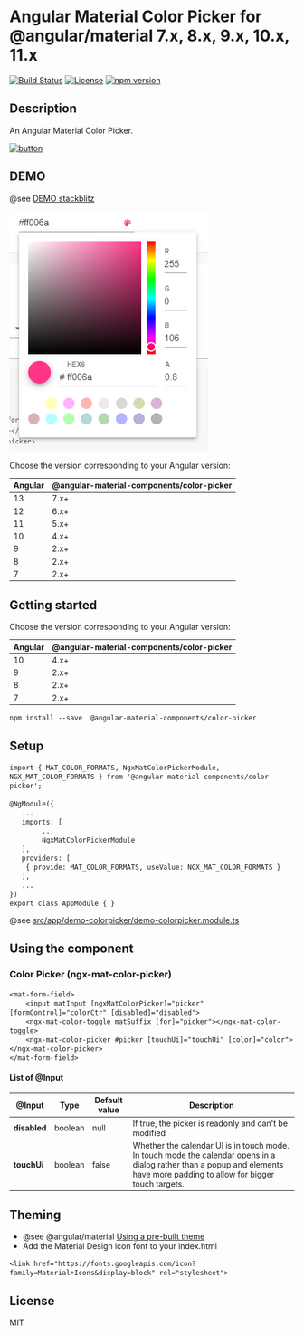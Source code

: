 # Angular Material Color Picker for @angular/material 7.x, 8.x, 9.x, 10.x, 11.x

[![Build Status](https://travis-ci.com/h2qutc/angular-material-components.svg?branch=master)](https://travis-ci.com/h2qutc/angular-material-components)
[![License](https://img.shields.io/npm/l/angular-material-components.svg)](https://www.npmjs.com/package/angular-material-components)
[![npm version](https://badge.fury.io/js/%40angular-material-components%2Fcolor-picker.svg)](https://www.npmjs.com/package/@angular-material-components/color-picker)

## Description

An Angular Material Color Picker.

[![button](https://www.paypalobjects.com/en_US/i/btn/btn_donate_LG.gif)](https://www.paypal.com/cgi-bin/webscr?cmd=_s-xclick&hosted_button_id=SAAY32BP5KPPC&source=url)

## DEMO

@see [DEMO stackblitz](https://stackblitz.com/edit/demo-ngx-mat-color-picker)

![Alt Text](demo_color_picker.png)

Choose the version corresponding to your Angular version:

 Angular     | @angular-material-components/color-picker
 ----------- | -------------------
 13          | 7.x+
 12          | 6.x+
 11          | 5.x+
 10          | 4.x+
 9           | 2.x+
 8           | 2.x+
 7           | 2.x+

## Getting started
Choose the version corresponding to your Angular version:

 Angular     | @angular-material-components/color-picker
 ----------- | -------------------
 10          | 4.x+              
 9           | 2.x+              
 8           | 2.x+              
 7           | 2.x+                 

```
npm install --save  @angular-material-components/color-picker
```

## Setup

```
import { MAT_COLOR_FORMATS, NgxMatColorPickerModule, NGX_MAT_COLOR_FORMATS } from '@angular-material-components/color-picker';

@NgModule({
   ...
   imports: [
        ...
        NgxMatColorPickerModule
   ],
   providers: [
    { provide: MAT_COLOR_FORMATS, useValue: NGX_MAT_COLOR_FORMATS }
   ],
   ...
})
export class AppModule { }
```
@see [src/app/demo-colorpicker/demo-colorpicker.module.ts](src/app/demo-colorpicker/demo-colorpicker.module.ts)

## Using the component

### Color Picker (ngx-mat-color-picker)

```
<mat-form-field>
    <input matInput [ngxMatColorPicker]="picker" [formControl]="colorCtr" [disabled]="disabled">
    <ngx-mat-color-toggle matSuffix [for]="picker"></ngx-mat-color-toggle>
    <ngx-mat-color-picker #picker [touchUi]="touchUi" [color]="color"></ngx-mat-color-picker>
</mat-form-field>
```

#### List of @Input

| @Input        	| Type     	| Default value 	| Description                                                          	|
|---------------	|----------	|---------------	|----------------------------------------------------------------------	|
| **disabled**      	| boolean  	| null          	| If true, the picker is readonly and can't be modified                	|
| **touchUi**    	   | boolean   | false           | Whether the calendar UI is in touch mode. In touch mode the calendar opens in a dialog rather than a popup and elements have more padding to allow for bigger touch targets. 	|

## Theming
- @see @angular/material [Using a pre-built theme](https://material.angular.io/guide/theming#using-a-pre-built-theme)
- Add the Material Design icon font to your index.html
```
<link href="https://fonts.googleapis.com/icon?family=Material+Icons&display=block" rel="stylesheet">
```

## License
MIT